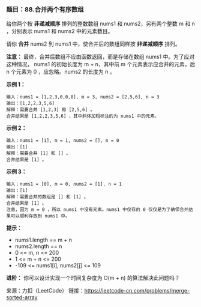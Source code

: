 ### 题目：88.合并两个有序数组
给你两个按 **非递减顺序** 排列的整数数组 nums1 和 nums2，另有两个整数 m 和 n ，分别表示 nums1 和 nums2 中的元素数目。

请你 **合并** nums2 到 nums1 中，使合并后的数组同样按 **非递减顺序** 排列。

**注意：** 最终，合并后数组不应由函数返回，而是存储在数组 nums1 中。为了应对这种情况，
nums1 的初始长度为 m + n，其中前 m 个元素表示应合并的元素，后 n 个元素为 0 ，应忽略。nums2 的长度为 n 。


**示例 1：**
```
输入：nums1 = [1,2,3,0,0,0], m = 3, nums2 = [2,5,6], n = 3
输出：[1,2,2,3,5,6]
解释：需要合并 [1,2,3] 和 [2,5,6] 。
合并结果是 [1,2,2,3,5,6] ，其中斜体加粗标注的为 nums1 中的元素。
```
**示例 2：**
```
输入：nums1 = [1], m = 1, nums2 = [], n = 0
输出：[1]
解释：需要合并 [1] 和 [] 。
合并结果是 [1] 。
```
**示例 3：**
```
输入：nums1 = [0], m = 0, nums2 = [1], n = 1
输出：[1]
解释：需要合并的数组是 [] 和 [1] 。
合并结果是 [1] 。
注意，因为 m = 0 ，所以 nums1 中没有元素。nums1 中仅存的 0 仅仅是为了确保合并结果可以顺利存放到 nums1 中。
```

**提示：**
- nums1.length == m + n
- nums2.length == n
- 0 <= m, n <= 200
- 1 <= m + n <= 200
- -109 <= nums1[i], nums2[j] <= 109

**进阶：** 你可以设计实现一个时间复杂度为 O(m + n) 的算法解决此问题吗？

来源：力扣（LeetCode）
链接：https://leetcode-cn.com/problems/merge-sorted-array

